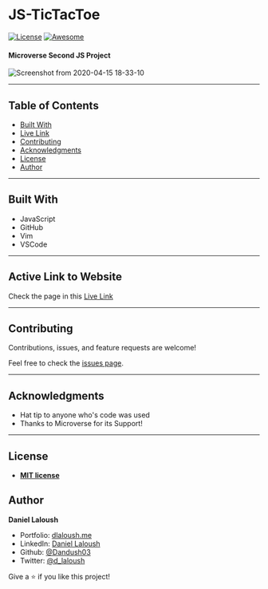 # JS-TicTacToe
[![License](https://img.shields.io/badge/License-MIT-green.svg)]() [![Awesome](https://cdn.rawgit.com/sindresorhus/awesome/d7305f38d29fed78fa85652e3a63e154dd8e8829/media/badge.svg)](https://github.com/Dandush03/capstone-build-linter) 


#### Microverse Second JS Project

![Screenshot from 2020-04-15 18-33-10](https://user-images.githubusercontent.com/51087936/79395426-9d7f6980-7f47-11ea-8f94-3612a06b9dec.png)

---

## Table of Contents

- [Built With](#Built-With)
- [Live Link](#Active-Link-to-Website)
- [Contributing](#Contributing)
- [Acknowledgments](#Acknowledgments)
- [License](#License)
- [Author](#Authors)

---

## Built With

- JavaScript
- GitHub
- Vim
- VSCode

---

## Active Link to Website

Check the page in this [Live Link](https://raw.githack.com/Dandush03/JS-TicTacToe/feature/setup/index.html)

---

## Contributing

Contributions, issues, and feature requests are welcome!

Feel free to check the [issues page](./issues/).

---

## Acknowledgments

- Hat tip to anyone who's code was used
- Thanks to Microverse for its Support!

---

## License

- **[MIT license](http://opensource.org/licenses/mit-license.php)**

## Author

**Daniel Laloush**

- Portfolio: [dlaloush.me](https://dlaloush.me)
- LinkedIn: [Daniel Laloush](https://www.linkedin.com/in/daniel-laloush-0a7331a9)
- Github: [@Dandush03](https://github.com/Dandush03)
- Twitter: [@d_laloush](https://twitter.com/d_laloush)

Give a ⭐️ if you like this project!
